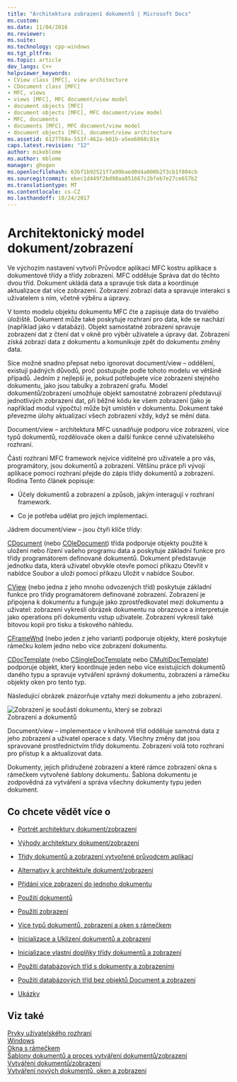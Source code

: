 ```yaml
---
title: "Architektura zobrazení dokumentů | Microsoft Docs"
ms.custom: 
ms.date: 11/04/2016
ms.reviewer: 
ms.suite: 
ms.technology: cpp-windows
ms.tgt_pltfrm: 
ms.topic: article
dev_langs: C++
helpviewer_keywords:
- CView class [MFC], view architecture
- CDocument class [MFC]
- MFC, views
- views [MFC], MFC document/view model
- document objects [MFC]
- document objects [MFC], MFC document/view model
- MFC, documents
- documents [MFC], MFC document/view model
- document objects [MFC], document/view architecture
ms.assetid: 6127768a-553f-462a-b01b-a5ee6068c81e
caps.latest.revision: "12"
author: mikeblome
ms.author: mblome
manager: ghogen
ms.openlocfilehash: 63bf1b92521f7a99baed0d4a000b2f3cb1f804cb
ms.sourcegitcommit: ebec1d449f2bd98aa851667c2bfeb7e27ce657b2
ms.translationtype: MT
ms.contentlocale: cs-CZ
ms.lasthandoff: 10/24/2017
---
```

# <a name="documentview-architecture"></a>Architektonický model dokument/zobrazení
Ve výchozím nastavení vytvoří Průvodce aplikací MFC kostru aplikace s dokumentové třídy a třídy zobrazení. MFC odděluje Správa dat do těchto dvou tříd. Dokument ukládá data a spravuje tisk data a koordinuje aktualizace dat více zobrazení. Zobrazení zobrazí data a spravuje interakci s uživatelem s ním, včetně výběru a úpravy.  
  
 V tomto modelu objektu dokumentu MFC čte a zapisuje data do trvalého úložiště. Dokument může také poskytuje rozhraní pro data, kde se nachází (například jako v databázi). Objekt samostatné zobrazení spravuje zobrazení dat z čtení dat v okně pro výběr uživatele a úpravy dat. Zobrazení získá zobrazí data z dokumentu a komunikuje zpět do dokumentu změny data.  
  
 Sice možné snadno přepsat nebo ignorovat document/view – oddělení, existují pádných důvodů, proč postupujte podle tohoto modelu ve většině případů. Jedním z nejlepší je, pokud potřebujete více zobrazení stejného dokumentu, jako jsou tabulky a zobrazení grafu. Model dokumentů/zobrazení umožňuje objekt samostatné zobrazení představují jednotlivých zobrazení dat, při běžné kódu ke všem zobrazení (jako je například modul výpočtu) může být umístěn v dokumentu. Dokument také převezme úlohy aktualizaci všech zobrazení vždy, když se mění data.  
  
 Document/view – architektura MFC usnadňuje podporu více zobrazení, více typů dokumentů, rozdělovače oken a další funkce cenné uživatelského rozhraní.  
  
 Části rozhraní MFC framework nejvíce viditelné pro uživatele a pro vás, programátory, jsou dokumentů a zobrazení. Většinu práce při vývoji aplikace pomocí rozhraní přejde do zápis třídy dokumentů a zobrazení. Rodina Tento článek popisuje:  
  
-   Účely dokumentů a zobrazení a způsob, jakým interagují v rozhraní framework.  
  
-   Co je potřeba udělat pro jejich implementaci.  
  
 Jádrem document/view – jsou čtyři klíče třídy:  
  
 [CDocument](../mfc/reference/cdocument-class.md) (nebo [COleDocument](../mfc/reference/coledocument-class.md)) třída podporuje objekty použité k uložení nebo řízení vašeho programu data a poskytuje základní funkce pro třídy programátorem definované dokumentů. Dokument představuje jednotku data, která uživatel obvykle otevře pomocí příkazu Otevřít v nabídce Soubor a uloží pomocí příkazu Uložit v nabídce Soubor.  
  
 [CView](../mfc/reference/cview-class.md) (nebo jedna z jeho mnoho odvozených tříd) poskytuje základní funkce pro třídy programátorem definované zobrazení. Zobrazení je připojena k dokumentu a funguje jako zprostředkovatel mezi dokumentu a uživatel: zobrazení vykreslí obrázek dokumentu na obrazovce a interpretuje jako operations při dokumentu vstup uživatele. Zobrazení vykreslí také bitovou kopii pro tisku a tiskového náhledu.  
  
 [CFrameWnd](../mfc/reference/cframewnd-class.md) (nebo jeden z jeho variant) podporuje objekty, které poskytuje rámečku kolem jedno nebo více zobrazení dokumentu.  
  
 [CDocTemplate](../mfc/reference/cdoctemplate-class.md) (nebo [CSingleDocTemplate](../mfc/reference/csingledoctemplate-class.md) nebo [CMultiDocTemplate](../mfc/reference/cmultidoctemplate-class.md)) podporuje objekt, který koordinuje jeden nebo více existujících dokumentů daného typu a spravuje vytváření správný dokumentu, zobrazení a rámečku objekty oken pro tento typ.  
  
 Následující obrázek znázorňuje vztahy mezi dokumentu a jeho zobrazení.  
  
 ![Zobrazení je součástí dokumentu, který se zobrazí](../mfc/media/vc379n1.gif "vc379n1")  
Zobrazení a dokumentů  
  
 Document/view – implementace v knihovně tříd odděluje samotná data z jeho zobrazení a uživatel operace s daty. Všechny změny dat jsou spravované prostřednictvím třídy dokumentu. Zobrazení volá toto rozhraní pro přístup k a aktualizovat data.  
  
 Dokumenty, jejich přidružené zobrazení a které rámce zobrazení okna s rámečkem vytvořené šablony dokumentu. Šablona dokumentu je zodpovědná za vytváření a správa všechny dokumenty typu jeden dokument.  
  
## <a name="what-do-you-want-to-know-more-about"></a>Co chcete vědět více o  
  
-   [Portrét architektury dokument/zobrazení](../mfc/a-portrait-of-the-document-view-architecture.md)  
  
-   [Výhody architektury dokument/zobrazení](../mfc/advantages-of-the-document-view-architecture.md)  
  
-   [Třídy dokumentů a zobrazení vytvořené průvodcem aplikací](../mfc/document-and-view-classes-created-by-the-mfc-application-wizard.md)  
  
-   [Alternativy k architektuře dokument/zobrazení](../mfc/alternatives-to-the-document-view-architecture.md)  
  
-   [Přidání více zobrazení do jednoho dokumentu](../mfc/adding-multiple-views-to-a-single-document.md)  
  
-   [Použití dokumentů](../mfc/using-documents.md)  
  
-   [Použití zobrazení](../mfc/using-views.md)  
  
-   [Více typů dokumentů, zobrazení a oken s rámečkem](../mfc/multiple-document-types-views-and-frame-windows.md)  
  
-   [Inicializace a Uklízení dokumentů a zobrazení](../mfc/initializing-and-cleaning-up-documents-and-views.md)  
  
-   [Inicializace vlastní doplňky třídy dokumentů a zobrazení](../mfc/creating-new-documents-windows-and-views.md)  
  
-   [Použití databázových tříd s dokumenty a zobrazeními](../data/mfc-using-database-classes-with-documents-and-views.md)  
  
-   [Použití databázových tříd bez objektů Document a zobrazení](../data/mfc-using-database-classes-without-documents-and-views.md)  
  
-   [Ukázky](../visual-cpp-samples.md)  
  
## <a name="see-also"></a>Viz také  
 [Prvky uživatelského rozhraní](../mfc/user-interface-elements-mfc.md)   
 [Windows](../mfc/windows.md)   
 [Okna s rámečkem](../mfc/frame-windows.md)   
 [Šablony dokumentů a proces vytváření dokumentů/zobrazení](../mfc/document-templates-and-the-document-view-creation-process.md)   
 [Vytváření dokumentů/zobrazení](../mfc/document-view-creation.md)   
 [Vytváření nových dokumentů, oken a zobrazení](../mfc/creating-new-documents-windows-and-views.md)

